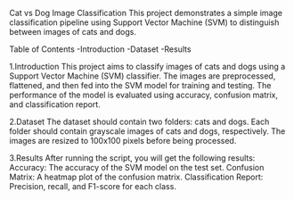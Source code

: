 Cat vs Dog Image Classification
This project demonstrates a simple image classification pipeline using Support Vector Machine (SVM) to distinguish between images of cats and dogs.

Table of Contents
-Introduction
-Dataset
-Results

1.Introduction
This project aims to classify images of cats and dogs using a Support Vector Machine (SVM) classifier. The images are preprocessed, flattened, and then fed into the SVM model for training and testing. The performance of the model is evaluated using accuracy, confusion matrix, and classification report.

2.Dataset
The dataset should contain two folders: cats and dogs. Each folder should contain grayscale images of cats and dogs, respectively. The images are resized to 100x100 pixels before being processed.

3.Results
After running the script, you will get the following results:
Accuracy: The accuracy of the SVM model on the test set.
Confusion Matrix: A heatmap plot of the confusion matrix.
Classification Report: Precision, recall, and F1-score for each class.
